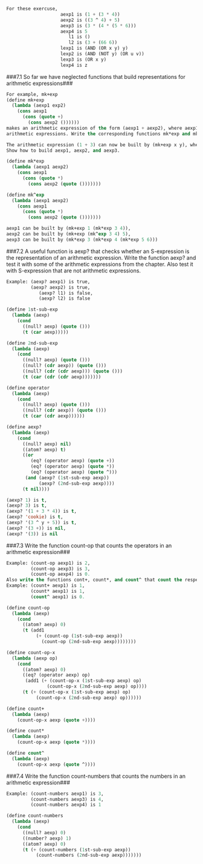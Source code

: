 ```lisp
For these exercuse,
                    aexp1 is (1 + (3 * 4))
                    aexp2 is ((3 ^ 4) + 5)
                    aexp3 is (3 * (4 * (5 * 6)))
                    aexp4 is 5
                       l1 is ()
                       l2 is (3 + (66 6))
                    lexp1 is (AND (OR x y) y)
                    lexp2 is (AND (NOT y) (OR u v))
                    lexp3 is (OR x y)
                    lexp4 is z
```

###7.1 So far we have neglected functions that build representations for arithmetic expressions###
```lisp
For example, mk+exp
(define mk+exp
  (lambda (aexp1 exp2)
    (cons aexp1
      (cons (quote +)
        (cons aexp2 ())))))
makes an arithmetic expression of the form (aexp1 + aexp2), where aexp1, aexp2 are already
arithmetic expressions. Write the corresponding functions mk*exp and mk^exp.

The arithmetic expression (1 + 3) can now be built by (mk+exp x y), where x is 1 and y is 3
Show how to build aexp1, aexp2, and aexp3.
```
```lisp
(define mk*exp
  (lambda (aexp1 aexp2)
    (cons aexp1
      (cons (quote *)
        (cons aexp2 (quote ()))))))

(define mk^exp
  (lambda (aexp1 aexp2)
    (cons aexp1
      (cons (quote *)
        (cons aexp2 (quote ()))))))

aexp1 can be built by (mk+exp 1 (mk*exp 3 4)),
aexp2 can be built by (mk+exp (mk^exp 3 4) 5),
aexp3 can be built by (mk*exp 3 (mk*exp 4 (mk*exp 5 6)))
```

###7.2 A useful function is aexp? that checks whether an S-expression is the representation of an arithmetic expression. Write the function aexp? and test it with some of the arithmetic expressions from the chapter. Also test it with S-expression that are not arithmetic expressions.
```lisp
Example: (aexp? aexp1) is true,
         (aexp? aexp2) is true,
            (aexp? l1) is false,
            (aexp? l2) is false
```
```lisp
(define 1st-sub-exp
  (lambda (aexp)
    (cond
      ((null? aexp) (quote ()))
      (t (car aexp)))))

(define 2nd-sub-exp
  (lambda (aexp)
    (cond
      ((null? aexp) (quote ()))
      ((null? (cdr aexp)) (quote ()))
      ((null? (cdr (cdr aexp))) (quote ()))
      (t (car (cdr (cdr aexp)))))))

(define operator
  (lambda (aexp)
    (cond
      ((null? aexp) (quote ()))
      ((null? (cdr aexp)) (quote ()))
      (t (car (cdr aexp))))))

(define aexp?
  (lambda (aexp)
    (cond
      ((null? aexp) nil)
      ((atom? aexp) t)
      ((or
         (eq? (operator aexp) (quote +))
         (eq? (operator aexp) (quote *))
         (eq? (operator aexp) (quote ^)))
       (and (aexp? (1st-sub-exp aexp))
            (aexp? (2nd-sub-exp aexp))))
      (t nil))))

(aexp? 1) is t,
(aexp? 3) is t,
(aexp? '(1 + 3 * 4)) is t,
(aexp? 'cookie) is t,
(aexp? '(3 ^ y + 5)) is t,
(aexp? '(3 +)) is nil,
(aexp? '(3)) is nil
```

###7.3 Write the function count-op that counts the operators in an arithmetic expression###
```lisp
Example: (count-op aexp1) is 2,
         (count-op aexp3) is 3,
         (count-op aexp4) is 0.
Also write the functions cont+, count*, and count^ that count the respective operators
Example: (count+ aexp1) is 1,
         (count* aexp1) is 1,
         (count^ aexp1) is 0.
```
```lisp
(define count-op
  (lambda (aexp)
    (cond
      ((atom? aexp) 0)
      (t (add1
           (+ (count-op (1st-sub-exp aexp))
             (count-op (2nd-sub-exp aexp))))))))

(define count-op-x
  (lambda (aexp op)
    (cond
      ((atom? aexp) 0)
      ((eq? (operator aexp) op)
       (add1 (+ (count-op-x (1st-sub-exp aexp) op)
               (count-op-x (2nd-sub-exp aexp) op))))
      (t (+ (count-op-x (1st-sub-exp aexp) op)
           (count-op-x (2nd-sub-exp aexp) op))))))

(define count+
  (lambda (aexp)
    (count-op-x aexp (quote +))))

(define count*
  (lambda (aexp)
    (count-op-x aexp (quote *))))

(define count^
  (lambda (aexp)
    (count-op-x aexp (quote ^))))
```

###7.4 Write the function count-numbers that counts the numbers in an arithmetic expression###
```lisp
Example: (count-numbers aexp1) is 3,
         (count-numbers aexp3) is 4,
         (count-numbers aexp4) is 1
```
```lisp
(define count-numbers
  (lambda (aexp)
    (cond
      ((null? aexp) 0)
      ((number? aexp) 1)
      ((atom? aexp) 0)
      (t (+ (count-numbers (1st-sub-exp aexp))
           (count-numbers (2nd-sub-exp aexp)))))))
```
